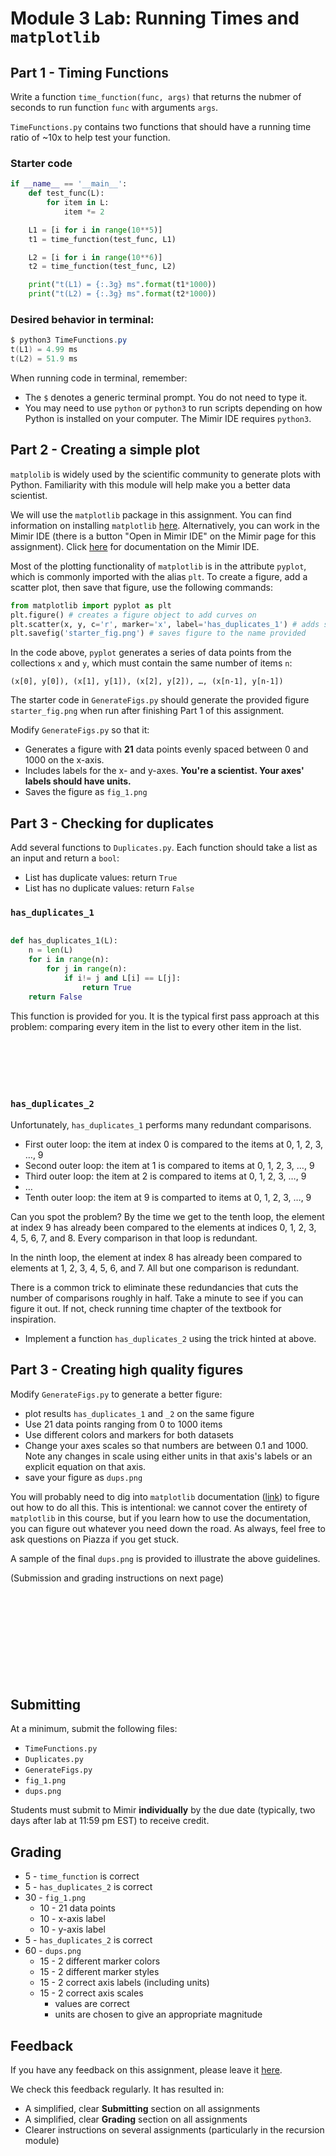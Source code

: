 # Module 3 Lab: Running Times and `matplotlib`

## Part 1 - Timing Functions
Write a function `time_function(func, args)` that returns the nubmer of seconds to run function `func` with arguments `args`.

`TimeFunctions.py` contains two functions that should have a running time ratio of ~10x to help test your function.
### Starter code
```python
if __name__ == '__main__':
    def test_func(L):
        for item in L:
            item *= 2

    L1 = [i for i in range(10**5)]
    t1 = time_function(test_func, L1)

    L2 = [i for i in range(10**6)]
    t2 = time_function(test_func, L2)

    print("t(L1) = {:.3g} ms".format(t1*1000))
    print("t(L2) = {:.3g} ms".format(t2*1000))
```
### Desired behavior in terminal:
```powershell
$ python3 TimeFunctions.py
t(L1) = 4.99 ms
t(L2) = 51.9 ms
```
When running code in terminal, remember:
* The `$` denotes a generic terminal prompt. You do not need to type it.
* You may need to use `python` or `python3` to run scripts depending on how Python is installed on your computer. The Mimir IDE requires `python3`.

## Part 2 - Creating a simple plot
`matplolib` is widely used by the scientific community to generate plots with Python. Familiarity with this module will help make you a better data scientist.

We will use the `matplotlib` package in this assignment. You can find information on installing `matplotlib` [here](https://matplotlib.org/3.3.3/users/installing.html). Alternatively, you can work in the Mimir IDE (there is a button "Open in Mimir IDE" on the Mimir page for this assignment). Click [here](https://help.mimir.io/en/articles/1193261-how-to-use-the-terminal-in-the-mimir-ide-to-run-code) for documentation on the Mimir IDE.

Most of the plotting functionality of `matplotlib` is in the attribute `pyplot`, which is commonly imported with the alias `plt`. To create a figure, add a scatter plot, then save that figure, use the following commands:
```python
from matplotlib import pyplot as plt
plt.figure() # creates a figure object to add curves on
plt.scatter(x, y, c='r', marker='x', label='has_duplicates_1') # adds scatter plot to current figure  
plt.savefig('starter_fig.png') # saves figure to the name provided
```
                                            
In the code above, `pyplot` generates a series of data points from the collections `x` and `y`, which must contain the same number of items `n`: 

`(x[0], y[0]), (x[1], y[1]), (x[2], y[2]), …, (x[n-1], y[n-1])`

The starter code in `GenerateFigs.py` should generate the provided figure `starter_fig.png` when run after finishing Part 1 of this assignment.

Modify `GenerateFigs.py` so that it:
* Generates a figure with **21** data points evenly spaced between 0 and 1000 on the x-axis.
* Includes labels for the x- and y-axes. **You're a scientist. Your axes' labels should have units.**
* Saves the figure as `fig_1.png`

## Part 3 - Checking for duplicates
Add several functions to `Duplicates.py`. Each function should take a list as an input and return a `bool`:
* List has duplicate values: return `True`
* List has no duplicate values: return `False`

### `has_duplicates_1`
```python

def has_duplicates_1(L):
    n = len(L)
    for i in range(n):
        for j in range(n):
            if i!= j and L[i] == L[j]:
                return True
    return False
```
This function is provided for you. It is the typical first pass approach at this problem: comparing every item in the list to every other item in the list.<br></br><br></br><br></br>

### `has_duplicates_2`
Unfortunately, `has_duplicates_1` performs many redundant comparisons.
* First outer loop: the item at index 0 is compared to the items at 0, 1, 2, 3, …, 9
* Second outer loop: the item at 1 is compared to items at 0, 1, 2, 3, …, 9
* Third outer loop: the item at 2 is compared to items at 0, 1, 2, 3, …, 9
* …
* Tenth outer loop: the item at 9 is comparted to items at 0, 1, 2, 3, …, 9

Can you spot the problem? By the time we get to the tenth loop, the element at index 9 has already been compared to the elements at indices 0, 1, 2, 3, 4, 5, 6, 7, and 8. Every comparison in that loop is redundant.

In the ninth loop, the  element at index 8 has already been compared to elements at 1, 2, 3, 4, 5, 6, and 7. All but one comparison is redundant.

There is a common trick to eliminate these redundancies that cuts the number of comparisons roughly in half. Take a minute to see if you can figure it out. If not, check running time chapter of the textbook for inspiration.

* Implement a function `has_duplicates_2` using the trick hinted at above. 

## Part 3 - Creating high quality figures
Modify `GenerateFigs.py` to generate a better figure:
   * plot results `has_duplicates_1` and `_2` on the same figure
   * Use 21 data points ranging from 0 to 1000 items
   * Use different colors and markers for both datasets
   * Change your axes scales so that numbers are between 0.1 and 1000. Note any changes in scale using either units in that axis's labels or an explicit equation on that axis.
   * save your figure as `dups.png`
   
You will probably need to dig into `matplotlib` documentation ([link](https://matplotlib.org/3.3.3/contents.html)) to figure out how to do all this. This is intentional: we cannot cover the entirety of `matplotlib` in this course, but if you learn how to use the documentation, you can figure out whatever you need down the road. As always, feel free to ask questions on Piazza if you get stuck.

A sample of the final `dups.png` is provided to illustrate the above guidelines.

(Submission and grading instructions on next page)<br></br><br></br><br></br><br></br><br></br>



## Submitting
At a minimum, submit the following files:
* `TimeFunctions.py`
* `Duplicates.py`
* `GenerateFigs.py`
* `fig_1.png`
* `dups.png`

Students must submit to Mimir **individually** by the due date (typically, two days after lab at 11:59 pm EST) to receive credit.

## Grading
* 5 - `time_function` is correct
* 5 - `has_duplicates_2` is correct
* 30 - `fig_1.png`
   * 10 - 21 data points
   * 10 - x-axis label
   * 10 - y-axis label
* 5 - `has_duplicates_2` is correct
* 60 - `dups.png`
   * 15 - 2 different marker colors
   * 15 - 2 different marker styles
   * 15 - 2 correct axis labels (including units)
   * 15 - 2 correct axis scales
      * values are correct
      * units are chosen to give an appropriate magnitude

## Feedback
If you have any feedback on this assignment, please leave it [here](https://s.uconn.edu/cse2050_feedback).

We check this feedback regularly. It has resulted in:
* A simplified, clear **Submitting** section on all assignments
* A simplified, clear **Grading** section on all assignments
* Clearer instructions on several assignments (particularly in the recursion module)